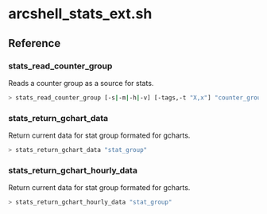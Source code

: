 # arcshell_stats_ext.sh



## Reference


### stats_read_counter_group
Reads a counter group as a source for stats.
```bash
> stats_read_counter_group [-s|-m|-h|-v] [-tags,-t "X,x"] "counter_group"
```

### stats_return_gchart_data
Return current data for stat group formated for gcharts.
```bash
> stats_return_gchart_data "stat_group"
```

### stats_return_gchart_hourly_data
Return current data for stat group formated for gcharts.
```bash
> stats_return_gchart_hourly_data "stat_group"
```

